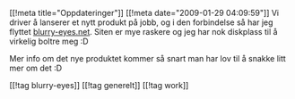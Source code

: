 [[!meta  title="Oppdateringer"]]
[[!meta  date="2009-01-29 04:09:59"]]
Vi driver å lanserer et nytt produkt på jobb, og i den forbindelse så har jeg flyttet <a href="http://blurry-eyes.net">blurry-eyes.net</a>. Siten er mye raskere og jeg har nok diskplass til å virkelig boltre meg :D

Mer info om det nye produktet kommer så snart man har lov til å snakke litt mer om det :D

[[!tag  blurry-eyes]]
[[!tag  generelt]]
[[!tag  work]]
